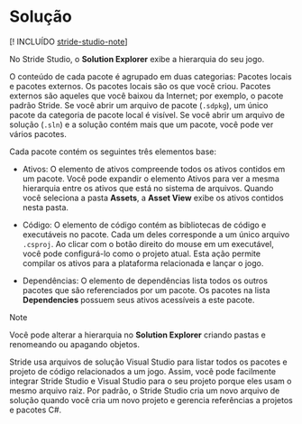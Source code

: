 # Solução

[! INCLUÍDO [stride-studio-note](../../includes/under-construction-note.md)]

No Stride Studio, o **Solution Explorer** exibe a hierarquia do seu jogo.

O conteúdo de cada pacote é agrupado em duas categorias: Pacotes locais e pacotes externos. Os pacotes locais são os que você criou. Pacotes externos são aqueles que você baixou da Internet; por exemplo, o pacote padrão Stride. Se você abrir um arquivo de pacote (```.sdpkg```), um único pacote da categoria de pacote local é visível. Se você abrir um arquivo de solução (```.sln```) e a solução contém mais que um pacote, você pode ver vários pacotes.

Cada pacote contém os seguintes três elementos base:

* Ativos: O elemento de ativos compreende todos os ativos contidos em um pacote. Você pode expandir o elemento Ativos para ver a mesma hierarquia entre os ativos que está no sistema de arquivos. Quando você seleciona a pasta **Assets**, a **Asset View** exibe os ativos contidos nesta pasta.

* Código: O elemento de código contém as bibliotecas de código e executáveis no pacote. Cada um deles corresponde a um único arquivo ```.csproj```. Ao clicar com o botão direito do mouse em um executável, você pode configurá-lo como o projeto atual. Esta ação permite compilar os ativos para a plataforma relacionada e lançar o jogo.

* Dependências: O elemento de dependências lista todos os outros pacotes que são referenciados por um pacote. Os pacotes na lista **Dependencies** possuem seus ativos acessíveis a este pacote.

> [!Note]
> Você pode alterar a hierarquia no **Solution Explorer** criando pastas e renomeando ou apagando objetos.

Stride usa arquivos de solução Visual Studio para listar todos os pacotes e projeto de código relacionados a um jogo. Assim, você pode facilmente integrar Stride Studio e Visual Studio para o seu projeto porque eles usam o mesmo arquivo raiz. Por padrão, o Stride Studio cria um novo arquivo de solução quando você cria um novo projeto e gerencia referências a projetos e pacotes C#.